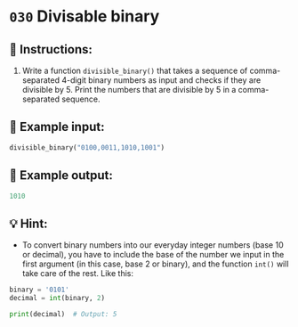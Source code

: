 # `030` Divisable binary

## 📝 Instructions:

1. Write a function `divisible_binary()` that takes a sequence of comma-separated 4-digit binary numbers as input and checks if they are divisible by 5. Print the numbers that are divisible by 5 in a comma-separated sequence.

## 📎 Example input:

```py
divisible_binary("0100,0011,1010,1001")
```

## 📎 Example output:

```py
1010
```

## 💡 Hint:

+ To convert binary numbers into our everyday integer numbers (base 10 or decimal), you have to include the base of the number we input in the first argument (in this case, base 2 or binary), and the function `int()` will take care of the rest. Like this:

```py
binary = '0101'
decimal = int(binary, 2)

print(decimal)  # Output: 5
```
